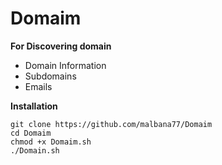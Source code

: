 # Domaim
**For Discovering domain**

* Domain Information
* Subdomains
* Emails

**Installation**
```
git clone https://github.com/malbana77/Domaim
cd Domaim
chmod +x Domaim.sh
./Domain.sh
```
